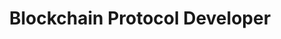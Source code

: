---
title: Blockchain Protocol Developer
describe: <b>Blockchain Protocol Developer</b> (full-time or contract)<br>You are a web developer who has done hands-on work with public key cryptography, blockchain-based systems, smart contracts, or decentralized file storage. Our diverse, entrepreneurial  team is always collaborating and innovating. If creativity and curiousity have driven you to the blockchain space, we want to hear from you.<br><br><a href="https://ca.indeed.com/job/developer-5860c436d36d9599" target = "_blank"  ><u>Learn more and apply.</u></a>

layout: front
type: Technical
parent: two
child: 2
icon: icon2
---